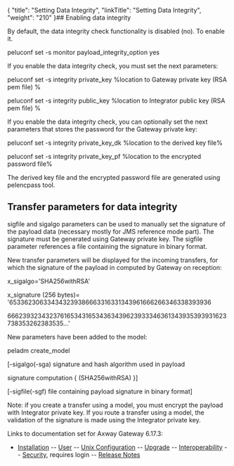 {
    "title": "Setting Data Integrity",
    "linkTitle": "Setting Data Integrity",
    "weight": "210"
}## Enabling data integrity

By default, the data integrity check functionality is disabled (no). To enable it.

peluconf set -s monitor payload\_integrity\_option yes

If you enable the data integrity check, you must set the next parameters:

peluconf set -s integrity private\_key %location to Gateway private key (RSA pem file) %

peluconf set -s integrity public\_key %location to Integrator public key (RSA pem file) %

If you enable the data integrity check, you can optionally set the next parameters that stores the password for the Gateway private key:

peluconf set -s integrity private\_key\_dk %location to the derived key file%

peluconf set -s integrity private\_key\_pf %location to the encrypted password file%

The derived key file and the encrypted password file are generated using <span class="code">pelencpass </span>tool.

## Transfer parameters for data integrity

<span class="code">sigfile </span>and <span class="code">sigalgo </span>parameters can be used to manually set the signature of the payload data (necessary mostly for JMS reference mode part). The signature must be generated using Gateway private key. The <span class="code">sigfile </span>parameter references a file containing the signature in binary format.

New transfer parameters will be displayed for the incoming transfers, for which the signature of the payload in computed by Gateway on reception:

x\_sigalgo='SHA256withRSA'

x\_signature (256 bytes)= '653362306334343239386663316331343961666266346338393936

66623932343237616534316534363439623933346361343935393931623738353262383535…'

New parameters have been added to the model:

peladm create\_model

\[-sigalgo(-sga) signature and hash algorithm used in payload

signature computation { (SHA256withRSA) }\]

\[-sigfile(-sgf) file containing payload signature in binary format\]

Note: if you create a transfer using a model, you must encrypt the payload with Integrator private key. If you route a transfer using a model, the validation of the signature is made using the Integrator private key.

Links to documentation set for Axway Gateway <span class="mc-variable axway_variables.Release_Number variable">6.17.3</span>:

-   [Installation](#) -- [User](#) -- [Unix Configuration](#) -- [Upgrade](#) -- [Interoperability](#) -- [Security](#), requires login -- [Release Notes](#)
